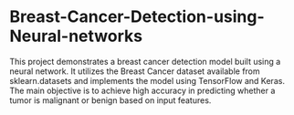 # Breast-Cancer-Detection-using-Neural-networks
This project demonstrates a breast cancer detection model built using a neural network. It utilizes the Breast Cancer dataset available from sklearn.datasets and implements the model using TensorFlow and Keras. The main objective is to achieve high accuracy in predicting whether a tumor is malignant or benign based on input features.
